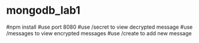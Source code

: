 # mongodb_lab1
#npm install
#use port 8080
#use /secret to view decrypted message
#use /messages to view encrypted messages
#use /create to add new message
